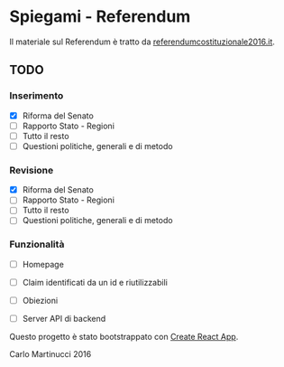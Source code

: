 # Spiegami - Referendum

Il materiale sul Referendum è tratto da [referendumcostituzionale2016.it](http://www.referendumcostituzionale2016.it/).

## TODO

### Inserimento
- [x] Riforma del Senato
- [ ] Rapporto Stato - Regioni
- [ ] Tutto il resto
- [ ] Questioni politiche, generali e di metodo

### Revisione
- [x] Riforma del Senato
- [ ] Rapporto Stato - Regioni
- [ ] Tutto il resto
- [ ] Questioni politiche, generali e di metodo

### Funzionalità
- [ ] Homepage
- [ ] Claim identificati da un id e riutilizzabili
- [ ] Obiezioni
- [ ] Server API di backend



Questo progetto è stato bootstrappato con [Create React App](https://github.com/facebookincubator/create-react-app).


Carlo Martinucci 2016